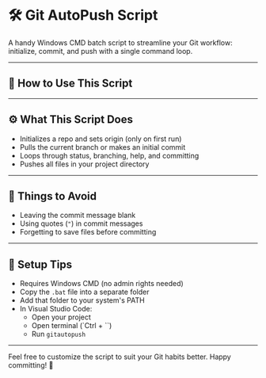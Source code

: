 # 🛠️ Git AutoPush Script

A handy Windows CMD batch script to streamline your Git workflow: initialize, commit, and push with a single command loop.

---

## 📌 How to Use This Script


---

## ⚙️ What This Script Does

- Initializes a repo and sets origin (only on first run)
- Pulls the current branch or makes an initial commit
- Loops through status, branching, help, and committing
- Pushes all files in your project directory

---

## 🚫 Things to Avoid

- Leaving the commit message blank
- Using quotes (`"`) in commit messages
- Forgetting to save files before committing

---

## 🧰 Setup Tips

- Requires Windows CMD (no admin rights needed)
- Copy the `.bat` file into a separate folder
- Add that folder to your system's PATH
- In Visual Studio Code:
  - Open your project
  - Open terminal (`Ctrl + ``)
  - Run `gitautopush`

---

Feel free to customize the script to suit your Git habits better. Happy committing! 🚀
